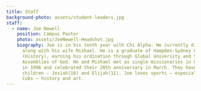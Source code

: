 ```yaml
---
title: Staff
background-photo: assets/student-leaders.jpg
staff:
  - name: Joe Newell
    position: Campus Pastor
    photo: assets/JoeNewell-Headshot.jpg
    biography: Joe is in his tenth year with Chi Alpha. He currently directs XA
      along with his wife Mishael. He is a graduate of Hampden-Sydney College
      (History), earning his ordination through Global University and the
      Assemblies of God. He and Mishael met as single missionaries in Costa Rica
      in 1996 and celebrated their 20th anniversary in March. They have two
      children — Josiah(16) and Elijah(11). Joe loves sports — especially the
      Cubs — history and art.
---
```


